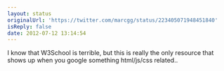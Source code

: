 ```yaml
---
layout: status
originalUrl: 'https://twitter.com/marcgg/status/223405071948451840'
isReply: false
date: 2012-07-12 13:14:54
---
```


I know that W3School is terrible, but this is really the only resource that shows up when you google something html/js/css related..

